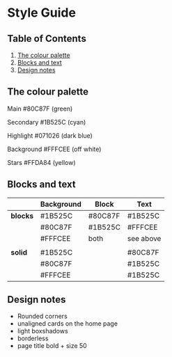 # Style Guide
## Table of Contents
1. [The colour palette](#the-colour-palette)
2. [Blocks and text](#blocks-and-text)
3. [Design notes](#Design-notes)

## The colour palette
Main #80C87F (green)

Secondary #1B525C (cyan)

Highlight #071026 (dark blue)

Background #FFFCEE (off white)

Stars #FFDA84 (yellow)
## Blocks and text
|    | **Background** | **Block** | **Text**  |
|------------|----------------|-----------|-----------|
| **blocks** | #1B525C        | #80C87F   | #1B525C   
|      | #80C87F        | #1B525C   | #FFFCEE   |  
|       | #FFFCEE        | both      | see above | 
|      |                |           |           | 
| **solid**  | #1B525C        |           | #80C87F   |
|       | #80C87F        |           | #1B525C   |
|       | #FFFCEE        |           | #1B525C   |

## Design notes
* Rounded corners
* unaligned cards on the home page
* light boxshadows
* borderless
* page title bold + size 50
